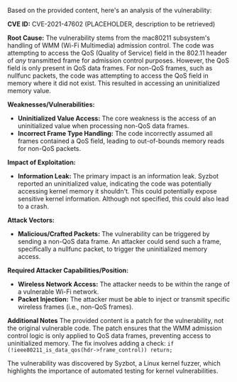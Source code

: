 Based on the provided content, here's an analysis of the vulnerability:

**CVE ID:** CVE-2021-47602 (PLACEHOLDER, description to be retrieved)

**Root Cause:**
The vulnerability stems from the mac80211 subsystem's handling of WMM (Wi-Fi Multimedia) admission control. The code was attempting to access the QoS (Quality of Service) field in the 802.11 header of *any* transmitted frame for admission control purposes. However, the QoS field is only present in QoS data frames. For non-QoS frames, such as nullfunc packets, the code was attempting to access the QoS field in memory where it did not exist. This resulted in accessing an uninitialized memory value.

**Weaknesses/Vulnerabilities:**
- **Uninitialized Value Access:** The core weakness is the access of an uninitialized value when processing non-QoS data frames.
- **Incorrect Frame Type Handling:** The code incorrectly assumed all frames contained a QoS field, leading to out-of-bounds memory reads for non-QoS packets.

**Impact of Exploitation:**
- **Information Leak:** The primary impact is an information leak. Syzbot reported an uninitialized value, indicating the code was potentially accessing kernel memory it shouldn't. This could potentially expose sensitive kernel information. Although not specified, this could also lead to a crash.

**Attack Vectors:**
- **Malicious/Crafted Packets:** The vulnerability can be triggered by sending a non-QoS data frame. An attacker could send such a frame, specifically a nullfunc packet, to trigger the uninitialized memory access.

**Required Attacker Capabilities/Position:**
- **Wireless Network Access:** The attacker needs to be within the range of a vulnerable Wi-Fi network.
- **Packet Injection:** The attacker must be able to inject or transmit specific wireless frames (i.e., non-QoS frames).

**Additional Notes**
The provided content is a patch for the vulnerability, not the original vulnerable code. The patch ensures that the WMM admission control logic is only applied to QoS data frames, preventing access to uninitialized memory. The fix involves adding a check: `if (!ieee80211_is_data_qos(hdr->frame_control)) return;`

The vulnerability was discovered by Syzbot, a Linux kernel fuzzer, which highlights the importance of automated testing for kernel vulnerabilities.